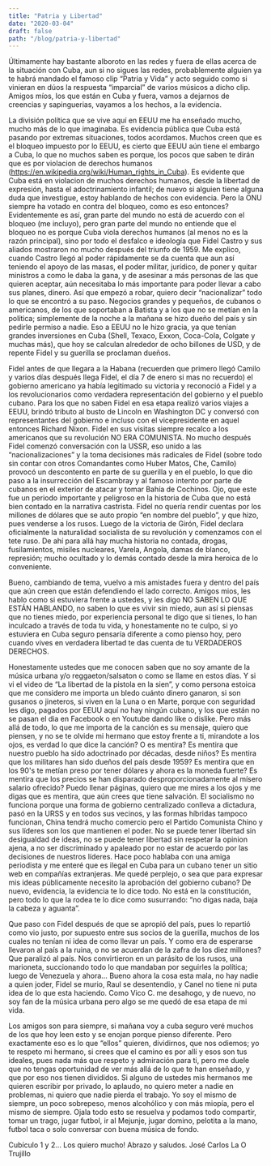 ```yaml
---
title: "Patria y Libertad"
date: "2020-03-04"
draft: false
path: "/blog/patria-y-libertad"
---
```


Últimamente hay bastante alboroto en las redes y fuera de ellas acerca de la situación con Cuba, aun si no sigues las redes, probablemente alguien ya te habrá mandado el famoso clip “Patria y Vida” y acto seguido como si vinieran en dúos la respuesta “imparcial” de varios músicos a dicho clip. Amigos míos, los que están en Cuba y fuera, vamos a dejarnos de creencias y sapinguerias, vayamos a los hechos, a la evidencia. 

La división política que se vive aquí en EEUU me ha enseñado mucho, mucho más de lo que imaginaba. Es evidencia pública que Cuba está pasando por extremas situaciones, todos acordamos. Muchos creen que es el bloqueo impuesto por lo EEUU, es cierto que EEUU aún tiene el embargo a Cuba, lo que no muchos saben es porque, los pocos que saben te dirán que es por violacion de derechos humanos (https://en.wikipedia.org/wiki/Human_rights_in_Cuba). Es evidente que Cuba está en violacion de muchos derechos humanos, desde la libertad de expresión, hasta el adoctrinamiento infantil; de nuevo si alguien tiene alguna duda que investigue, estoy hablando de hechos con evidencia. Pero la ONU siempre ha votado en contra del bloqueo, como es eso entonces? Evidentemente es así, gran parte del mundo no está de acuerdo con el bloqueo (me incluyo), pero gran parte del mundo no entiende que el bloqueo no es porque Cuba viola derechos humanos (al menos no es la razón principal), sino por todo el desfalco e ideología que Fidel Castro y sus aliados mostraron no mucho después del triunfo de 1959. Me explico, cuando Castro llegó al poder rápidamente se da cuenta que aun así teniendo el apoyo de las masas, el poder militar, jurídico, de poner y quitar ministros a como le daba la gana, y de asesinar a más personas de las que quieren aceptar,  aún necesitaba lo más importante para poder llevar a cabo sus planes, dinero. Así que empezó a robar, quiero decir “nacionalizar” todo lo que se encontró a su paso. Negocios grandes y pequeños, de cubanos o americanos, de los que soportaban a Batista y a los que no se metían en la política; simplemente de la noche a la mañana se hizo dueño del país y sin pedirle permiso a nadie. Eso a EEUU no le hizo gracia, ya que tenían grandes inversiones en Cuba (Shell, Texaco, Exxon, Coca-Cola, Colgate y muchas más), que hoy se calculan alrededor de ocho billones de USD, y de repente Fidel y su guerilla se proclaman dueños. 

Fidel antes de que llegara a la Habana (recuerden que primero llegó Camilo y varios días después llega Fidel, el día 7 de enero si mas no recuerdo) el gobierno americano ya había legitimado su victoria y reconoció a Fidel y a los revolucionarios como verdadera representación del gobierno y el pueblo cubano. Para los que no saben Fidel en esa etapa realizó varios viajes a EEUU, brindó tributo al busto de Lincoln en Washington DC y conversó con representantes del gobierno e incluso con el vicepresidente en aquel entonces Richard Nixon. Fidel en sus visitas siempre recalco a los americanos que su revolución NO ERA COMUNISTA. No mucho después Fidel comenzó conversación con la USSR, eso unido a las “nacionalizaciones” y la toma decisiones más radicales de Fidel (sobre todo sin contar con otros Comandantes como Huber Matos, Che, Camilo) provocó un descontento en parte de su guerilla y en el pueblo, lo que dio paso a la insurrección del Escambray y al famoso intento por parte de cubanos en el exterior de atacar y tomar Bahía de Cochinos. Ojo, que este fue un periodo importante y peligroso en la historia de Cuba que no está bien contado en la narrativa castrista. Fidel no quería rendir cuentas por los millones de dólares que se auto propio “en nombre del pueblo”, y que hizo, pues venderse a los rusos. Luego de la victoria de Girón, Fidel declara oficialmente la naturalidad socialista de su revolución y comenzamos con el tete ruso. De ahí para allá hay mucha historia no contada, drogas, fusilamientos, misiles nucleares, Varela, Angola, damas de blanco, represión; mucho ocultado y lo demás contado desde la mira heroica de lo conveniente. 

Bueno, cambiando de tema, vuelvo a mis amistades fuera y dentro del país que aún creen que están defendiendo el lado correcto. Amigos mios, les hablo como si estuviera frente a ustedes, y les digo NO SABEN LO QUE ESTÁN HABLANDO, no saben lo que es vivir sin miedo, aun así si piensas que no tienes miedo, por experiencia personal te digo que si tienes, lo han inculcado a través de toda tu vida, y honestamente no te culpo, si yo estuviera en Cuba seguro pensaría diferente a como pienso hoy, pero cuando vives en verdadera libertad te das cuenta de tu VERDADEROS DERECHOS.

Honestamente ustedes que me conocen saben que no soy amante de la música urbana y/o reggaeton/salsaton o como se llame en estos días. Y si vi el video de “La libertad de la pistola en la sien”, y como persona estoica que me considero me importa un bledo cuánto dinero ganaron, si son gusanos o jineteros, si viven en la Luna o en Marte, porque con seguridad les digo, pagados por EEUU aquí no hay ningún cubano, y los que están no se pasan el dia en Facebook o en Youtube dando like o dislike. Pero más allá de todo, lo que me importa de la canción es su mensaje, quiero que piensen, y no se te olvide mi hermano que estoy frente a ti, mirandote a los ojos, es verdad lo que dice la canción? O es mentira? Es mentira que nuestro pueblo ha sido adoctrinado por décadas, desde niños? Es mentira que los militares han sido dueños del país desde 1959? Es mentira que en los 90's te metían preso por tener dólares y ahora es la moneda fuerte? Es mentira que los precios se han disparado desproporcionadamente al mísero salario ofrecido? Puedo llenar páginas, quiero que me mires a los ojos y me digas que es mentira, que aún crees que tiene salvación. 
El socialismo no funciona porque una forma de gobierno centralizado conlleva a dictadura, pasó en la URSS y en todos sus vecinos, y las formas híbridas tampoco funcionan, China tendrá mucho comercio pero el Partido Comunista Chino y sus líderes son los que mantienen el poder. No se puede tener libertad sin desigualdad de ideas, no se puede tener libertad sin respetar la opinion ajena, a no ser discriminado y apaleado por no estar de acuerdo por las decisiones de nuestros líderes. Hace poco hablaba con una amiga periodista y me enteré que es ilegal en Cuba para un cubano tener un sitio web en compañías extranjeras. Me quedé perplejo, o sea que para expresar mis ideas públicamente necesito la aprobación del gobierno cubano? De nuevo, evidencia, la evidencia te lo dice todo. No está en la constitución, pero todo lo que la rodea te lo dice como susurrando: “no digas nada, baja la cabeza y aguanta”.
 
Que paso con Fidel después de que se apropió del país, pues lo repartió como vio justo, por supuesto entre sus socios de la guerilla, muchos de los cuales no tenían ni idea de como llevar un país. Y como era de esperarse llevaron al país a la ruina, o no se acuerdan de la zafra de los diez millones? Que paralizó al país. Nos convirtieron en un parásito de los rusos, una marioneta, succionando todo lo que mandaban por seguirles la política; luego de Venezuela y ahora… Bueno ahora la cosa esta mala, no hay nadie a quien joder, Fidel se murio, Raul se desentendio, y Canel no tiene ni puta idea de lo que esta haciendo. Como Vico C. me desahogo, y de nuevo, no soy fan de la música urbana pero algo se me quedó de esa etapa de mi vida.

Los amigos son para siempre, si mañana voy a cuba seguro veré muchos de los que hoy leen esto y se enojan porque pienso diferente. Pero exactamente eso es lo que “ellos” quieren, dividirnos, que nos odiemos; yo te respeto mi hermano, si crees que el camino es por allí y esos son tus ideales, pues nada más que respeto y admiración para ti, pero me duele que no tengas oportunidad de ver más allá de lo que te han enseñado, y que por eso nos tienen divididos. Si alguno de ustedes mis hermanos me quieren escribir por privado, lo aplaudo, no quiero meter a nadie en problemas, ni quiero que nadie pierda el trabajo. Yo soy el mismo de siempre, un poco sobrepeso, menos alcohólico y con más miopía, pero el mismo de siempre. Ojala todo esto se resuelva y podamos todo compartir, tomar un trago, jugar futbol, ir al Mejunje, jugar domino, pelotita a la mano, futbol taca o solo conversar con buena música de fondo. 

Cubículo 1 y 2... Los quiero mucho!
Abrazo y saludos. 
José Carlos La O Trujillo
